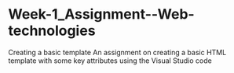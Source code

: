 # Week-1_Assignment--Web-technologies
Creating a basic template
An assignment on creating a basic HTML template with some key attributes using the Visual Studio code  
